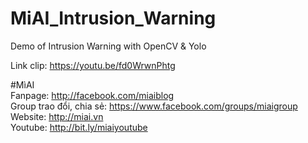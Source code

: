 # MiAI_Intrusion_Warning
Demo of Intrusion Warning with OpenCV & Yolo

Link clip: https://youtu.be/fd0WrwnPhtg <br>

#MìAI <br>
Fanpage: http://facebook.com/miaiblog<br>
Group trao đổi, chia sẻ: https://www.facebook.com/groups/miaigroup<br>
Website: http://miai.vn<br>
Youtube: http://bit.ly/miaiyoutube<br>



